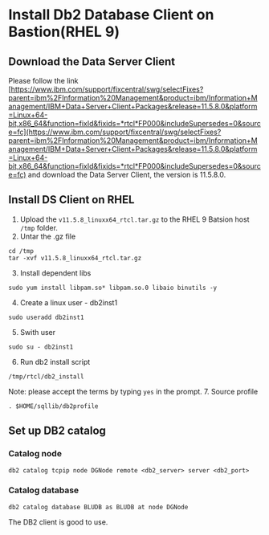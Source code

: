 # Install Db2 Database Client on Bastion(RHEL 9)

## Download the Data Server Client
Please follow the link [https://www.ibm.com/support/fixcentral/swg/selectFixes?parent=ibm%2FInformation%20Management&product=ibm/Information+Management/IBM+Data+Server+Client+Packages&release=11.5.8.0&platform=Linux+64-bit,x86_64&function=fixId&fixids=*rtcl*FP000&includeSupersedes=0&source=fc](https://www.ibm.com/support/fixcentral/swg/selectFixes?parent=ibm%2FInformation%20Management&product=ibm/Information+Management/IBM+Data+Server+Client+Packages&release=11.5.8.0&platform=Linux+64-bit,x86_64&function=fixId&fixids=*rtcl*FP000&includeSupersedes=0&source=fc) and download the Data Server Client, the version is 11.5.8.0.


## Install DS Client on RHEL

1. Upload the `v11.5.8_linuxx64_rtcl.tar.gz` to the RHEL 9 Batsion host `/tmp` folder.
2. Untar the .gz file
```
cd /tmp
tar -xvf v11.5.8_linuxx64_rtcl.tar.gz
```
3. Install dependent libs
```
sudo yum install libpam.so* libpam.so.0 libaio binutils -y
```
4. Create a linux user - db2inst1
```
sudo useradd db2inst1 
```
5. Swith user
```
sudo su - db2inst1
```
6. Run db2 install script
```
/tmp/rtcl/db2_install 
```
Note: please accept the terms by typing `yes` in the prompt.
7. Source profile
```
. $HOME/sqllib/db2profile
```



## Set up DB2 catalog

### Catalog node
```
db2 catalog tcpip node DGNode remote <db2_server> server <db2_port>
```
### Catalog database
```
db2 catalog database BLUDB as BLUDB at node DGNode
```

The DB2 client is good to use.


